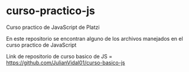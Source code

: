 # curso-practico-js
Curso practico de JavaScript de Platzi

En este repositorio se encontran alguno de los archivos manejados en el curso practico de JavaScript

Link de repositorio de curso basico de JS = https://github.com/JulianVidal01/curso-basico-js

